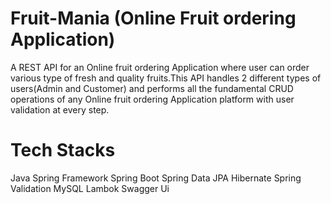 # Fruit-Mania (Online Fruit ordering Application)

A REST API for an Online fruit ordering Application where user can order various type of fresh and quality fruits.This API handles 2 different types of users(Admin and Customer) and performs all the fundamental CRUD operations of any Online fruit ordering Application platform with user validation at every step.

# Tech Stacks
Java
Spring Framework
Spring Boot
Spring Data JPA
Hibernate
Spring Validation
MySQL
Lambok
Swagger Ui

